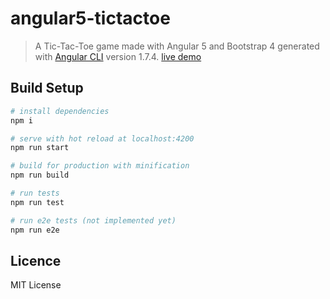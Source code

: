 # angular5-tictactoe

> A Tic-Tac-Toe game made with Angular 5 and Bootstrap 4 generated with [Angular CLI](https://github.com/angular/angular-cli) version 1.7.4. [live demo](https://www.marciogurka.com/angular5-tictactoe/)

## Build Setup

``` sh
# install dependencies
npm i

# serve with hot reload at localhost:4200
npm run start

# build for production with minification
npm run build

# run tests
npm run test

# run e2e tests (not implemented yet)
npm run e2e
```

## Licence
MIT License
